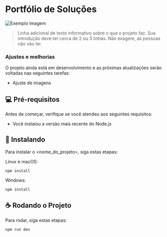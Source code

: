 # Portfólio de Soluções 

<img src="imagem.png" alt="Exemplo imagem">

> Linha adicional de texto informativo sobre o que o projeto faz. Sua introdução deve ter cerca de 2 ou 3 linhas. Não exagere, as pessoas não vão ler.

### Ajustes e melhorias

O projeto ainda está em desenvolvimento e as próximas atualizações serão voltadas nas seguintes tarefas:

- Ajuste de imagens

## 💻 Pré-requisitos

Antes de começar, verifique se você atendeu aos seguintes requisitos:

- Você instalou a versão mais recente do Node.js



## 🚀 Instalando

Para instalar o <nome_do_projeto>, siga estas etapas:

Linux e macOS:

```
npm install
```

Windows:

```
npm install
```

## ☕ Rodando o Projeto

Para rodar, siga estas etapas:

```
npm run dev
```








